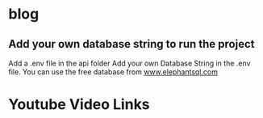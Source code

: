 # blog

## Add your own database string to run the project
Add a .env file in the api folder
Add your own Database String in the .env file. You can use the free database from www.elephantsql.com  

# Youtube Video Links
